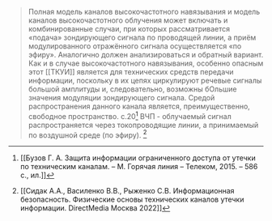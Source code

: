 >Полная модель каналов высокочастотного навязывания и модель каналов высокочастотного облучения может включать и комбинированные случаи, при которых рассматривается «подача» зондирующего сигнала по проводящей линии, а приём модулированного отражённого сигнала осуществляется «по эфиру». Аналогично должен анализироваться и обратный вариант. Как и в случае высокочастотного навязывания, особенно опасным этот [[ТКУИ]] является для технических средств передачи информации, поскольку в их цепях циркулируют речевые сигналы большой амплитуды и, следовательно, возможны бОльшие значения модуляции зондирующего сигнала. Средой распространения данного канала является, преимущественно, свободное пространство.
>с.20[^1] 
>ВЧП - облучаемый сигнал распространяется через токопроводящие линии, а принимаемый по воздушной среде (по эфиру). [^2]

[^1]:[[Бузов Г. А. Защита информации ограниченного доступа от утечки по техническим каналам. – М. Горячая линия – Телеком, 2015. – 586 с., ил.]]
[^2]:[[Сидак А.А., Василенко В.В., Рыженко С.В. Информационная безопасность. Физические основы технических каналов утечки информации. DirectMedia Москва 2022]]
